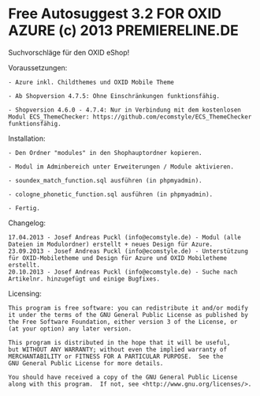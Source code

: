 Free Autosuggest 3.2 FOR OXID AZURE (c) 2013 PREMIERELINE.DE
==========================
Suchvorschläge für den OXID eShop!

Voraussetzungen:
	
	- Azure inkl. Childthemes und OXID Mobile Theme
	
	- Ab Shopversion 4.7.5: Ohne Einschränkungen funktionsfähig.
	
	- Shopversion 4.6.0 - 4.7.4: Nur in Verbindung mit dem kostenlosen Modul ECS_ThemeChecker: https://github.com/ecomstyle/ECS_ThemeChecker funktionsfähig.
	

Installation: 

	- Den Ordner "modules" in den Shophauptordner kopieren. 

	- Modul im Adminbereich unter Erweiterungen / Module aktivieren.

	- soundex_match_function.sql ausführen (in phpmyadmin).

	- cologne_phonetic_function.sql ausführen (in phpmyadmin).

	- Fertig.	

	
Changelog:

	17.04.2013 - Josef Andreas Puckl (info@ecomstyle.de) - Modul (alle Dateien im Modulordner) erstellt + neues Design für Azure.	
	23.09.2013 - Josef Andreas Puckl (info@ecomstyle.de) - Unterstützung für OXID-Mobiletheme und Design für Azure und OXID Mobiletheme erstellt.	
	20.10.2013 - Josef Andreas Puckl (info@ecomstyle.de) - Suche nach Artikelnr. hinzugefügt und einige Bugfixes.
			

Licensing: 

    This program is free software: you can redistribute it and/or modify
    it under the terms of the GNU General Public License as published by
    the Free Software Foundation, either version 3 of the License, or
    (at your option) any later version.

    This program is distributed in the hope that it will be useful,
    but WITHOUT ANY WARRANTY; without even the implied warranty of
    MERCHANTABILITY or FITNESS FOR A PARTICULAR PURPOSE.  See the
    GNU General Public License for more details.

    You should have received a copy of the GNU General Public License
    along with this program.  If not, see <http://www.gnu.org/licenses/>.